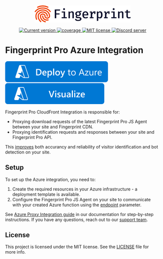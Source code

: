 <p align="center">
  <a href="https://fingerprint.com">
    <picture>
     <source media="(prefers-color-scheme: dark)" srcset="assets/logo_light.svg" />
     <source media="(prefers-color-scheme: light)" srcset="assets/logo_dark.svg" />
     <img src="assets/logo_dark.svg" alt="Fingerprint logo" width="312px" />
   </picture>
  </a>
<p align="center">
<a href="https://github.com/fingerprintjs/fingerprint-pro-azure-integration">
  <img src="https://img.shields.io/github/v/release/fingerprintjs/fingerprint-pro-azure-integration" alt="Current version">
</a>
<a href="https://fingerprintjs.github.io/fingerprint-pro-azure-integration">
  <img src="https://fingerprintjs.github.io/fingerprint-pro-azure-integration/badges.svg" alt="coverage">
</a>
<a href="https://opensource.org/licenses/MIT">
  <img src="https://img.shields.io/:license-mit-blue.svg" alt="MIT license">
</a>
<a href="https://discord.gg/39EpE2neBg">
  <img src="https://img.shields.io/discord/852099967190433792?style=logo&label=Discord&logo=Discord&logoColor=white" alt="Discord server">
</a>

# Fingerprint Pro Azure Integration

[![Deploy To Azure](https://raw.githubusercontent.com/fingerprintjs/fingerprint-pro-azure-integration/main/assets/azure/deploytoazure.svg?sanitize=true)](https://portal.azure.com/#create/Microsoft.Template/uri/https%3A%2F%2Fraw.githubusercontent.com%2Ffingerprintjs%2Ffingerprint-pro-azure-integration%2Fmain%2Fazuredeploy.json)
[![Visualize](https://raw.githubusercontent.com/fingerprintjs/fingerprint-pro-azure-integration/main/assets/azure/visualizebutton.svg?sanitize=true)](http://armviz.io/#/?load=https%3A%2F%2Fraw.githubusercontent.com%2Ffingerprintjs%2Ffingerprint-pro-azure-integration%2Fmain%2Fazuredeploy.json)
  
Fingerprint Pro CloudFront Integration is responsible for:

* Proxying download requests of the latest Fingerprint Pro JS Agent between your site and Fingerprint CDN.
* Proxying identification requests and responses between your site and Fingerprint Pro API.
  
This [improves](https://dev.fingerprint.com/docs/azure-proxy-integration#the-benefits-of-using-the-azure-integration) both accurancy and reliability of visitor identification and bot detection on your site.

## Setup

To set up the Azure integration, you need to:
  
1. Create the required resources in your Azure infrastructure - a deployment template is available.
2. Configure the Fingerprint Pro JS Agent on your site to communicate with your created Azure function using the [endpoint](https://dev.fingerprint.com/docs/js-agent#endpoint) parameter.

See [Azure Proxy Integration guide](https://dev.fingerprint.com/docs/azure-proxy-integration) in our documentation for step-by-step instructions. If you have any questions, reach out to our [support team](https://fingerprint.com/support/). 

## License
This project is licensed under the MIT license. See the [LICENSE](https://github.com/fingerprintjs/fingerprint-pro-azure-integration/blob/main/LICENSE) file for more info.
